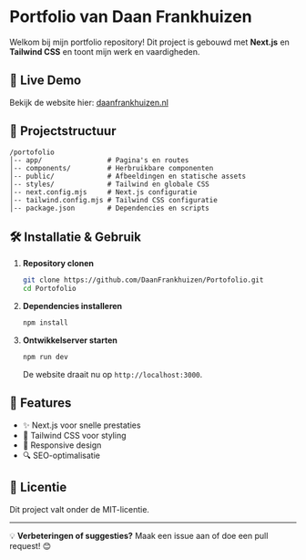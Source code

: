 # Portfolio van Daan Frankhuizen

Welkom bij mijn portfolio repository! Dit project is gebouwd met **Next.js** en **Tailwind CSS** en toont mijn werk en vaardigheden.

## 🚀 Live Demo
Bekijk de website hier: [daanfrankhuizen.nl](https://daanfrankhuizen.nl)

## 📂 Projectstructuur
```
/portofolio
│-- app/                # Pagina's en routes
│-- components/         # Herbruikbare componenten
│-- public/             # Afbeeldingen en statische assets
│-- styles/             # Tailwind en globale CSS
│-- next.config.mjs     # Next.js configuratie
│-- tailwind.config.mjs # Tailwind CSS configuratie
│-- package.json        # Dependencies en scripts
```

## 🛠 Installatie & Gebruik
1. **Repository clonen**
   ```sh
   git clone https://github.com/DaanFrankhuizen/Portofolio.git
   cd Portofolio
   ```
2. **Dependencies installeren**
   ```sh
   npm install
   ```
3. **Ontwikkelserver starten**
   ```sh
   npm run dev
   ```
   De website draait nu op `http://localhost:3000`.

## 📌 Features
- ✨ Next.js voor snelle prestaties
- 🎨 Tailwind CSS voor styling
- 📱 Responsive design
- 🔍 SEO-optimalisatie

## 📜 Licentie
Dit project valt onder de MIT-licentie.

---
💡 **Verbeteringen of suggesties?** Maak een issue aan of doe een pull request! 😊

